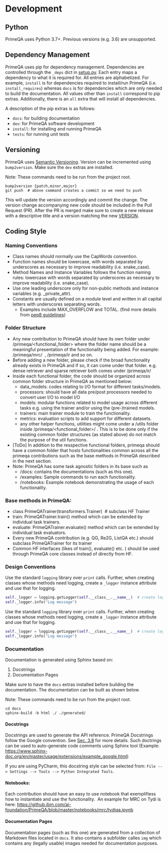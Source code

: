# Development

## Python

PrimeQA uses Python 3.7+.  Previous versions (e.g. 3.6) are unsupported.

## Dependency Management

PrimeQA uses pip for dependency management. Dependencies are controlled through
the `_deps` dict in [setup.py](https://github.ibm.com/ai-foundation/PrimeQA/blob/master/setup.py). 
Each entry maps a dependency to what it is required for.  All entries are alphabetized.
For example, `install` is for dependencies required to install/run PrimeQA (i.e. `install_requires`) 
whereas `docs` is for dependencies which are only needed to build the documentation. 
All values other than `install` correspond to pip extras. 
Additionally, there is an `all` extra that will install all dependencies.

A description of the pip extras is as follows:
- `docs`: for building documentation
- `dev`: for PrimeQA software development
- `install`: for installing and running PrimeQA
- `tests`: for running unit tests

## Versioning

PrimeQA uses [Semantic Versioning](https://semver.org/). Version can be incremented using `bump2version`.
Make sure the `dev` extras are installed.

Note: These commands need to be run from the project root.

```shell
bump2version {patch,minor,major}
git push  # above command creates a commit so we need to push
```

This will update the version accordingly and commit the change. 
The version change accompanying new code should be included in the Pull Request (PR). 
After the PR is merged make sure to create a new release with a descriptive title and
a version matching the new [VERSION](https://github.ibm.com/ai-foundation/PrimeQA/blob/master/VERSION).

## Coding Style

### Naming Conventions

- Class names should normally use the CapWords convention.
- Function names should be lowercase, with words separated by underscores as necessary to improve readability (i.e. snake_case).
- Method Names and Instance Variables follows the function naming rules: lowercase with words separated by underscores as necessary to improve readability (i.e. snake_case).
- Use one leading underscore only for non-public methods and instance variables (e.g. _private_attr).
- Constants are usually defined on a module level and written in all capital letters with underscores separating words. 
  - Examples include MAX_OVERFLOW and TOTAL. (find more details from [pep8 guidelines](https://peps.python.org/pep-0008/#class-names))


### Folder Structure
- Any new contribution to PrimeQA should have its own folder under /primeqa/<functional_folder> where the folder name should be a meaningful presentation of the functionality being added. For example: /primeqa/mrc/  , /primeqa/ir and so on.
- Before adding a new folder, please check if the broad functionality already exists in PrimeQA and if so, it can come under that folder. e.g. dense retriever and sparse retriever both comes under /primeqa/ir/
- Inside each functional folder, the code should be organized across common folder structure in PrimeQA as mentioned below:
  - data_models: codes relating to I/O format for different tasks/models.
  - processors: should have all data pre/post processors needed to convert user I/O to model I/O
  - models: modular functions related to model usage across different tasks e.g. using the trainer and/or using the (pre-)trained models.
  - trainers: main trainer module to train the functionality.
  - metrics: evaluation scripts to add support for different datasets.
  - any other helper functions, utilities might come under a /utils folder inside /primeqa/<functional_folder>/ . This is to be done only if the existing common folder structures (as stated above) do not match the purpose of the util functions. 
- [ToDo] In addition to the resspective functional folders, primeqa should have a common folder that hosts functionalities common across all the primeqa contributions such as the base methods in PrimeQA described in the next section.
- Note: PrimeQA has some task agnostic folders in its base such as 
  - /docs: contains the documentations (such as this one).
  - /examples: Sample commands to run each functionality. 
  - /notebooks: Example notebook demonstrating the usage of each functionality. 

### Base methods in PrimeQA:
- class PrimeQATrainer(transformers.Trainer)  # subclass HF Trainer
- train: PrimeQATrainer.train() method which can be extended by individual task trainers.
- evaluate: PrimeQATrainer.evaluate() method which can be extended by individual task evaluators. 
- Every new PrimeQA contribution (e.g. QG, Re2G, ListQA etc.) should subclass PrimeQATrainer for its trainer
- Common HF interfaces (likes of train(), evaluate() etc. ) should be used through PrimeQA core classes instead of directly from HF.  

### Design Conventions

Use the standard `logging` library over `print` calls.
Further, when creating classes whose methods need logging, create a 
`_logger` instance attribute and use that for logging.

```python
self._logger = logging.getLogger(self.__class__.__name__)  # create logger
self._logger.info("Log message")
```

Use the standard `logging` library over `print` calls.
Further, when creating classes whose methods need logging, create a 
`_logger` instance attribute and use that for logging.

```python
self._logger = logging.getLogger(self.__class__.__name__)  # create logger
self._logger.info("Log message")
```

### Documentation

Documentation is generated using Sphinx based on:

1. Docstrings
2. Documentation Pages

Make sure to have the `docs` extras installed before building the documentation.
The documentation can be built as shown below.

Note: These commands need to be run from the project root.

```shell
cd docs
sphinx-build -b html ./ ./generated/
```

#### Docstrings
Docstrings are used to generate the API reference. 
PrimeQA Docstrings follow the Google convention. 
See [Sec. 3.8](https://google.github.io/styleguide/pyguide.html#38-comments-and-docstrings) for more details.
Such doctrings can be used to auto-generate code comments using Sphinx tool (Example: https://www.sphinx-doc.org/en/master/usage/extensions/example_google.html)

If you are using PyCharm, this docstring style can be selected from: `File --> Settings --> Tools --> Python Integrated Tools`.

#### Notebooks: 
Each contribution should have an easy to use notebook that exemplifiess how to instantiate and use the functionality. 
An example for MRC on Tydi is here: https://github.ibm.com/ai-foundation/PrimeQA/blob/master/notebooks/mrc/tydiqa.ipynb

#### Documentation Pages
Documentation pages (such as this one) are generated from a collection of Markdown files located
in `docs`. It also contains a subfolder calles `img` which contains any (legally usable) images needed for documentation purposes. 
